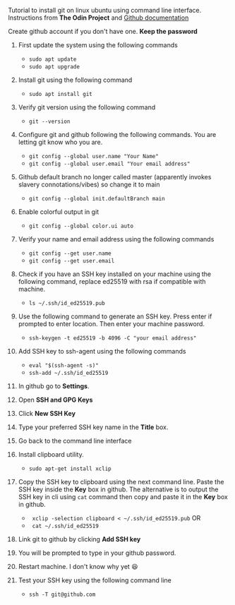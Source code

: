 Tutorial to install git on linux ubuntu using command line interface. 
Instructions from **The Odin Project** and [Github documentation](https://docs.github.com/en/authentication/connecting-to-github-with-ssh)

Create github account if you don't have one. **Keep the password**

1. First update the system using the following commands
    - ``` sudo apt update ```
    - ``` sudo apt upgrade ```

2. Install git using the following command 
    - ``` sudo apt install git ```

3. Verify git version using the following command
    - ``` git --version ```

4. Configure git and github following the following commands. You are letting git know who you are.
    - ``` git config --global user.name "Your Name" ```
    - ``` git config --global user.email "Your email address" ```

5. Github default branch no longer called master (apparently invokes slavery connotations/vibes) so change it to main
    - ``` git config --global init.defaultBranch main ```

6. Enable colorful output in git
    - ``` git config --global color.ui auto ```

7. Verify your name and email address using the following commands
    - ``` git config --get user.name ```
    - ``` git config --get user.email ```

8. Check if you have an SSH key installed on your machine using the following command, replace ed25519 with rsa if compatible with machine. 
    - ``` ls ~/.ssh/id_ed25519.pub ```

9. Use the following command to generate an SSH key. Press enter if prompted to enter location. Then enter your machine password.
    - ``` ssh-keygen -t ed25519 -b 4096 -C "your email address" ```

10. Add SSH key to ssh-agent using the following commands
    - ``` eval "$(ssh-agent -s)" ```
    - ``` ssh-add ~/.ssh/id_ed25519 ```

13. In github go to **Settings**.

14. Open **SSH and GPG Keys**

15. Click **New SSH Key**

16. Type your preferred SSH key name in the **Title** box. 

17. Go back to the command line interface

18. Install clipboard utility.
    - ``` sudo apt-get install xclip ```

19. Copy the SSH key to clipboard using the next command line. Paste the SSH key inside the **Key** box in github. The alternative is to output the SSH key in cli using ```cat``` command then copy and paste it in the **Key** box in github.
    - ``` xclip -selection clipboard < ~/.ssh/id_ed25519.pub``` OR
    - ``` cat ~/.ssh/id_ed25519```
    
21. Link git to github by clicking **Add SSH key**

22. You will be prompted to type in your github password.

23. Restart machine. I don't know why yet :laughing:

24. Test your SSH key using the following command line
    - ```ssh -T git@github.com```